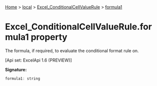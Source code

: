 [Home](./index) &gt; [local](local.md) &gt; [Excel\_ConditionalCellValueRule](local.excel_conditionalcellvaluerule.md) &gt; [formula1](local.excel_conditionalcellvaluerule.formula1.md)

# Excel\_ConditionalCellValueRule.formula1 property

The formula, if required, to evaluate the conditional format rule on. 

 \[Api set: ExcelApi 1.6 (PREVIEW)\]

**Signature:**
```javascript
formula1: string
```
